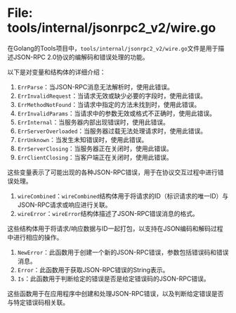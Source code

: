 # File: tools/internal/jsonrpc2_v2/wire.go

在Golang的Tools项目中，`tools/internal/jsonrpc2_v2/wire.go`文件是用于描述JSON-RPC 2.0协议的编解码和错误处理的功能。

以下是对变量和结构体的详细介绍：

1. `ErrParse`：当JSON-RPC消息无法解析时，使用此错误。
2. `ErrInvalidRequest`：当请求无效或缺少必要的字段时，使用此错误。
3. `ErrMethodNotFound`：当请求中指定的方法未找到时，使用此错误。
4. `ErrInvalidParams`：当请求中的参数无效或格式不正确时，使用此错误。
5. `ErrInternal`：当服务器内部出现错误时，使用此错误。
6. `ErrServerOverloaded`：当服务器过载无法处理请求时，使用此错误。
7. `ErrUnknown`：当发生未知错误时，使用此错误。
8. `ErrServerClosing`：当服务器正在关闭时，使用此错误。
9. `ErrClientClosing`：当客户端正在关闭时，使用此错误。

这些变量表示了可能出现的各种JSON-RPC错误，用于在协议交互过程中进行错误处理。

1. `wireCombined`：`wireCombined`结构体用于将请求的ID（标识请求的唯一ID）与JSON-RPC请求或响应进行关联。
2. `wireError`：`wireError`结构体描述了JSON-RPC错误消息的格式。

这些结构体用于将请求/响应数据与ID一起打包，以支持在JSON编码和解码过程中进行相应的操作。

1. `NewError`：此函数用于创建一个新的JSON-RPC错误，参数包括错误码和错误消息。
2. `Error`：此函数用于获取JSON-RPC错误的String表示。
3. `Is`：此函数用于判断给定的错误是否是给定错误码的JSON-RPC错误。

这些函数用于在应用程序中创建和处理JSON-RPC错误，以及判断给定错误是否与特定错误码相关联。


